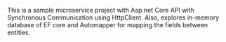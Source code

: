 This is a sample microservice project with Asp.net Core API with Synchronous Communication using HttpClient. 
Also, explores in-memory database of EF core and Automapper for mapping the fields between entities.
